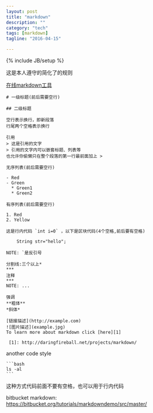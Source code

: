```yaml
---
layout: post
title: "markdown"
description: ""
category: "tech"
tags: [markdown]
tagline: "2016-04-15"

---
```

{% include JB/setup %}

这是本人遵守的简化了的规则

[在线markdown工具](http://jrmoran.com/playground/markdown-live-editor/) 

    # 一级标题(前后需要空行)

    ## 二级标题

    空行表示换行，即新段落
    行尾两个空格表示换行

    引用
    > 这是引用的文字
    > 引用的文字内可以嵌套标题、列表等
    也允许你偷懒只在整个段落的第一行最前面加上 >

    无序列表(前后需要空行)

    - Red
    - Green
      * Green1
      * Green2

    有序列表(前后需要空行)

    1. Red
    2. Yellow

    这是行内代码 `int i=0` ，以下是区块代码(4个空格,前后要有空格)

        String str="hello";

    NOTE: `是反引号

    分割线:三个以上*
    ***
    注释
    ***
    NOTE: ... 

    强调
    **粗体**
    *斜体*

    [链接描述](http://example.com)
    ![图片描述](example.jpg)
    To learn more about markdown click [here][1]

     [1]: http://daringfireball.net/projects/markdown/

another code style

    ```bash
    ls -al
    ```

这种方式代码前面不要有空格，也可以用于行内代码

bitbucket markdown: https://bitbucket.org/tutorials/markdowndemo/src/master/
